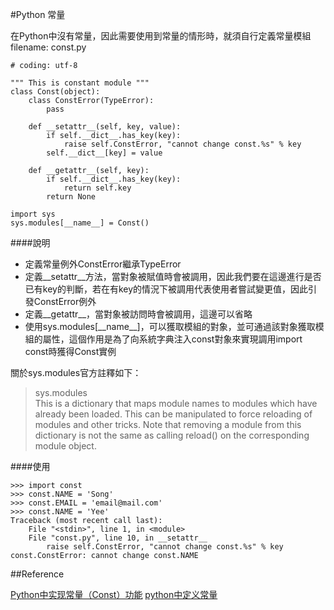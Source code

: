 #Python 常量

在Python中沒有常量，因此需要使用到常量的情形時，就須自行定義常量模組
filename: const.py

	# coding: utf-8

	""" This is constant module """
	class Const(object):
    	class ConstError(TypeError):  
        	pass

    	def __setattr__(self, key, value):
        	if self.__dict__.has_key(key):
            	raise self.ConstError, "cannot change const.%s" % key
        	self.__dict__[key] = value

    	def __getattr__(self, key):
        	if self.__dict__.has_key(key):
            	return self.key
        	return None

	import sys
	sys.modules[__name__] = Const()
####說明
- 定義常量例外ConstError繼承TypeError
- 定義\_\_setattr__方法，當對象被賦值時會被調用，因此我們要在這邊進行是否已有key的判斷，若在有key的情況下被調用代表使用者嘗試變更值，因此引發ConstError例外
- 定義\_\_getattr__，當對象被訪問時會被調用，這邊可以省略
- 使用sys.modules[\_\_name__]，可以獲取模組的對象，並可通過該對象獲取模組的屬性，這個作用是為了向系統字典注入const對象來實現調用import const時獲得Const實例

關於sys.modules官方註釋如下：

> sys.modules  
This is a dictionary that maps module names to modules which have already been loaded. This can be manipulated to force reloading of modules and other tricks. Note that removing a module from this dictionary is not the same as calling reload() on the corresponding module object.

####使用

	>>> import const
	>>> const.NAME = 'Song'
	>>> const.EMAIL = 'email@mail.com'
	>>> const.NAME = 'Yee'
	Traceback (most recent call last):
  		File "<stdin>", line 1, in <module>
  		File "const.py", line 10, in __setattr__
    		raise self.ConstError, "cannot change const.%s" % key
	const.ConstError: cannot change const.NAME

##Reference

[Python中实现常量（Const）功能](http://www.jb51.net/article/60485.htm)
[python中定义常量](http://michaelyou.github.io/2015/06/13/python中定义常量/)

